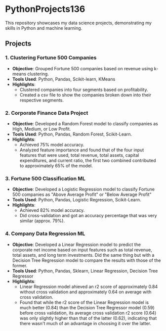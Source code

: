 # PythonProjects136

This repository showcases my data science projects, demonstrating my skills in Python and machine learning. 

## Projects

### 1.  Clustering Fortune 500 Companies
- **Objective**: Grouped Fortune 500 companies based on revenue using k-means clustering.
- **Tools Used**: Python, Pandas, Scikit-learn, KMeans
- **Highlights**:
  - Clustered companies into four segments based on profitability.
  - Created a csv file to show the companies broken down into their respective segments.

### 2. Corporate Finance Data Project
- **Objective**: Developed a Random Forest model to classify companies as High, Medium, or Low Profit.
- **Tools Used**: Python, Pandas, Random Forest, Scikit-Learn.
- **Highlights**:
  - Achieved 75% model accuracy.
  - Analyzed feature importance and found that of the four input features that were used, total revenue, total assets, capital expenditures, and current ratio, the first two combined contributed to approximately 65% of the model.

### 3. Fortune 500 Classification ML 
- **Objective**: Developed a Logistic Regression model to classify Fortune 500 companies as "Above Average Profit" or "Below Average Profit"
- **Tools Used**: Python, Pandas, Logistic Regression, Scikit-Learn.
- **Highlights**:
  - Achieved 82% model accuracy.
  - Did cross-validation and got an accuracy percentage that was very similar (approx. 79%). 


### 4. Company Data Regression ML
- **Objective**: Developed a Linear Regression model to predict the corporate net income based on input features such as total revenue, total assets, and long term investments. Did the same thing but with a Decision Tree Regression model to compare the results with those of the former. 
- **Tools Used**: Python, Pandas, Sklearn, Linear Regression, Decision Tree Regressor
- **Highlights**:
  - Linear Regression model ahieved an r2 score of approximately 0.84 without cross validation and approximately 0.64 on average with cross validation. 
  - Found that while the r2 score of the  Linear Regression model is much better (0.84) than the Decision Tree Regressor model (0.59) before cross validation, its average cross validation r2 score (0.64) was only slightly higher than that of the latter (0.62), indicating that there wasn't much of an advantage in choosing it over the latter. 

 
